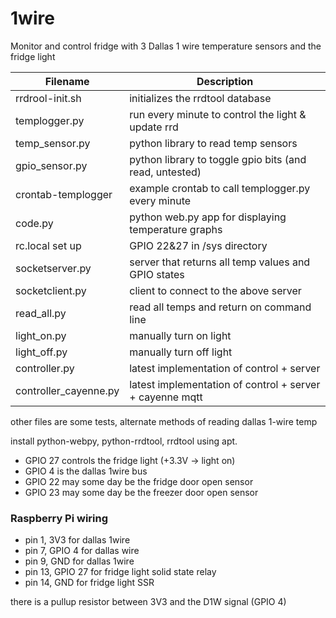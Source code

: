 # 1wire
Monitor and control fridge with 3 Dallas 1 wire temperature sensors and the fridge light

Filename | Description
-------- | -----------
rrdrool-init.sh   | initializes the rrdtool database
templogger.py     | run every minute to control the light & update rrd 
temp_sensor.py    | python library to read temp sensors
gpio_sensor.py    |  python library to toggle gpio bits (and read, untested)
crontab-templogger  |  example crontab to call templogger.py every minute
code.py          | python web.py app for displaying temperature graphs
rc.local	set up | GPIO 22&27 in /sys directory
socketserver.py  | server that returns all temp values and GPIO states
socketclient.py  | client to connect to the above server
read_all.py      | read all temps and return on command line
light_on.py      | manually turn on light
light_off.py     | manually turn off light
controller.py    | latest implementation of control + server
controller_cayenne.py    | latest implementation of control + server + cayenne mqtt

other files are some tests, alternate methods of reading dallas 1-wire temp

install python-webpy, python-rrdtool, rrdtool using apt.

* GPIO 27 controls the fridge light (+3.3V -> light on)
* GPIO 4 is the dallas 1wire bus
* GPIO 22 may some day be the fridge door open sensor
* GPIO 23 may some day be the freezer door open sensor

### Raspberry Pi wiring
* pin 1, 3V3 for dallas 1wire
* pin 7, GPIO 4 for dallas wire
* pin 9, GND for dallas 1wire
* pin 13, GPIO 27 for fridge light solid state relay
* pin 14, GND for fridge light SSR

there is a pullup resistor between 3V3 and the D1W signal (GPIO 4)

